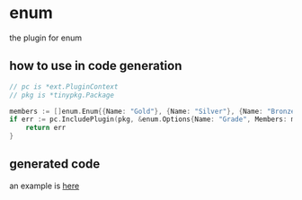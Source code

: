 # enum

the plugin for enum

## how to use in code generation

```go
// pc is *ext.PluginContext
// pkg is *tinypkg.Package

members := []enum.Enum{{Name: "Gold"}, {Name: "Silver"}, {Name: "Bronze"}}
if err := pc.IncludePlugin(pkg, &enum.Options{Name: "Grade", Members: members}); err != nil {
    return err
}
```

## generated code

an example is [here](./_examples)